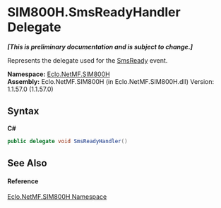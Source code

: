 # SIM800H.SmsReadyHandler Delegate
 _**\[This is preliminary documentation and is subject to change.\]**_

Represents the delegate used for the <a href="E_Eclo_NetMF_SIM800H_SIM800H_SmsReady">SmsReady</a> event.

**Namespace:**&nbsp;<a href="N_Eclo_NetMF_SIM800H">Eclo.NetMF.SIM800H</a><br />**Assembly:**&nbsp;Eclo.NetMF.SIM800H (in Eclo.NetMF.SIM800H.dll) Version: 1.1.57.0 (1.1.57.0)

## Syntax

**C#**<br />
``` C#
public delegate void SmsReadyHandler()
```


## See Also


#### Reference
<a href="N_Eclo_NetMF_SIM800H">Eclo.NetMF.SIM800H Namespace</a><br />